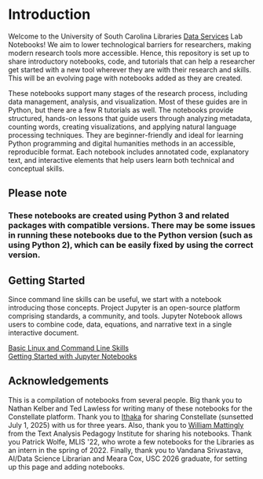 # Introduction

Welcome to the University of South Carolina Libraries [Data Services](https://sc.edu/about/offices_and_divisions/university_libraries/get_research_help/data_services/index.php) Lab Notebooks! We aim to lower technological barriers for researchers, making modern research tools more accessible. Hence, this repository is set up to share introductory notebooks, code, and tutorials that can help a researcher get started with a new tool wherever they are with their research and skills. This will be an evolving page with notebooks added as they are created.

These notebooks support many stages of the research process, including data management, analysis, and visualization. Most of these guides are in Python, but there are a few R tutorials as well. The notebooks provide structured, hands-on lessons that guide users through analyzing metadata, counting words, creating visualizations, and applying natural language processing techniques. They are beginner-friendly and ideal for learning Python programming and digital humanities methods in an accessible, reproducible format. Each notebook includes annotated code, explanatory text, and interactive elements that help users learn both technical and conceptual skills. 

## Please note
### These notebooks are created using Python 3 and related packages with compatible versions. There may be some issues in running these notebooks due to the Python version (such as using Python 2), which can be easily fixed by using the correct version.

## Getting Started 
Since command line skills can be useful, we start with a notebook introducing those concepts. Project Jupyter is an open-source platform comprising standards, a community, and tools. Jupyter Notebook allows users to combine code, data, equations, and narrative text in a single interactive document. 

[Basic Linux and Command Line Skills](./src/command-line-skills.ipynb)
<br>
[Getting Started with Jupyter Notebooks](./src/getting-started-with-jupyter.ipynb)


## Acknowledgements
This is a compilation of notebooks from several people. Big thank you to Nathan Kelber and Ted Lawless for writing many of these notebooks for the Constellate platform. Thank you to [Ithaka](https://www.ithaka.org/) for sharing Constellate (sunsetted July 1, 2025) with us for three years. Also, thank you to [William Mattingly](https://github.com/wjbmattingly) from the Text Analysis Pedagogy Institute for sharing his notebooks. Thank you Patrick Wolfe, MLIS '22, who wrote a few notebooks for the Libraries as an intern in the spring of 2022. Finally, thank you to Vandana Srivastava, AI/Data Science Librarian and Meara Cox, USC 2026 graduate, for setting up this page and adding notebooks. 
